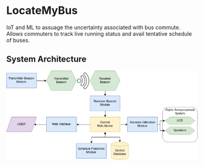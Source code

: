 # LocateMyBus

IoT and ML to assuage the uncertainty associated with bus commute. Allows commuters to track live running status and avail tentative schedule of buses.

## System Architecture

![system-architecture](/assets/images/overall-architecture.png)

